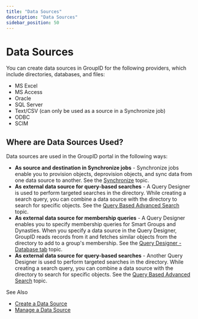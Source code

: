```yaml
---
title: "Data Sources"
description: "Data Sources"
sidebar_position: 50
---
```


# Data Sources

You can create data sources in GroupID for the following providers, which include directories,
databases, and files:

- MS Excel
- MS Access
- Oracle
- SQL Server
- Text/CSV (can only be used as a source in a Synchronize job)
- ODBC
- SCIM

## Where are Data Sources Used?

Data sources are used in the GroupID portal in the following ways:

- **As source and destination in Synchronize jobs** - Synchronize jobs enable you to provision
  objects, deprovision objects, and sync data from one data source to another. See the
  [Synchronize](/docs/directorymanager/11.0/portal/synchronize/overview.md) topic.
- **As external data source for query-based searches** - A Query Designer is used to perform
  targeted searches in the directory. While creating a search query, you can combine a data source
  with the directory to search for specific objects. See the
  [Query Based Advanced Search](/docs/directorymanager/11.0/portal/generalfeatures/querysearch.md)
  topic.
- **As external data source for membership queries** - A Query Designer enables you to specify
  membership queries for Smart Groups and Dynasties. When you specify a data source in the Query
  Designer, GroupID reads records from it and fetches similar objects from the directory to add to a
  group's membership. See the
  [Query Designer - Database tab](/docs/directorymanager/11.0/portal/group/querydesigner/database.md)
  topic.
- **As external data source for query-based searches** - Another Query Designer is used to perform
  targeted searches in the directory. While creating a search query, you can combine a data source
  with the directory to search for specific objects. See the
  [Query Based Advanced Search](/docs/directorymanager/11.0/portal/generalfeatures/querysearch.md)
  topic.

See Also

- [Create a Data Source](/docs/directorymanager/11.0/admincenter/datasource/create.md)
- [Manage a Data Source](/docs/directorymanager/11.0/admincenter/datasource/manage.md)
